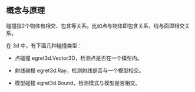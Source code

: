 
## 概念与原理

碰撞指2个物体有相交、包含等关系。比如点与物体即包含关系，线与面即相交关系。

在 3d 中，有下面几种碰撞类型：

* 点碰撞 egret3d.Vector3D，检测点是否在一个模型内。

* 射线碰撞 egret3d.Ray，检测射线是否与一个模型相交。

* 模型碰撞  egret3d.Bound，检测模式与模型是否相交。


